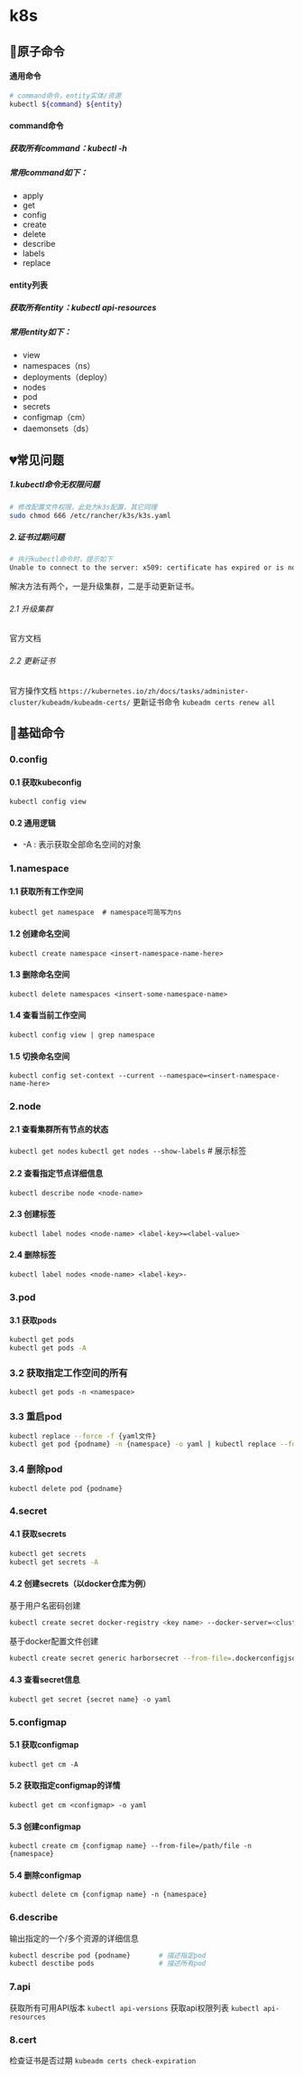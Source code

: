 k8s
=


## 💚原子命令
#### 通用命令
```bash
# command命令，entity实体/资源
kubectl ${command} ${entity}
```
#### command命令
##### 获取所有command：kubectl -h
##### 常用command如下：
- apply
- get 
- config
- create
- delete
- describe
- labels
- replace

#### entity列表
##### 获取所有entity：kubectl api-resources 
##### 常用entity如下：
- view
- namespaces（ns）
- deployments（deploy）
- nodes
- pod
- secrets
- configmap（cm）
- daemonsets（ds）

## 💔常见问题
##### 1.kubectl命令无权限问题
```bash
# 修改配置文件权限，此处为k3s配置，其它同理
sudo chmod 666 /etc/rancher/k3s/k3s.yaml
```
##### 2.证书过期问题
```bash
# 执行kubectl命令时，提示如下
Unable to connect to the server: x509: certificate has expired or is not yet valid
```
解决方法有两个，一是升级集群，二是手动更新证书。
###### 2.1 升级集群
官方文档

###### 2.2 更新证书
官方操作文档
`https://kubernetes.io/zh/docs/tasks/administer-cluster/kubeadm/kubeadm-certs/`
更新证书命令
`kubeadm certs renew all`


## 💚基础命令
### 0.config
#### 0.1 获取kubeconfig
`kubectl config view`
#### 0.2 通用逻辑
- -A : 表示获取全部命名空间的对象

### 1.namespace
#### 1.1 获取所有工作空间
`kubectl get namespace  # namespace可简写为ns`
#### 1.2 创建命名空间
`kubectl create namespace <insert-namespace-name-here>`
#### 1.3 删除命名空间
`kubectl delete namespaces <insert-some-namespace-name>`
#### 1.4 查看当前工作空间
`kubectl config view | grep namespace`
#### 1.5 切换命名空间
`kubectl config set-context --current --namespace=<insert-namespace-name-here>`

### 2.node
#### 2.1 查看集群所有节点的状态
`kubectl get nodes`
`kubectl get nodes --show-labels`  # 展示标签
#### 2.2 查看指定节点详细信息
`kubectl describe node <node-name>`
#### 2.3 创建标签
`kubectl label nodes <node-name> <label-key>=<label-value>`
#### 2.4 删除标签
`kubectl label nodes <node-name> <label-key>-`

### 3.pod
#### 3.1 获取pods
```bash
kubectl get pods
kubectl get pods -A
```
### 3.2 获取指定工作空间的所有
`kubectl get pods -n <namespace>`
### 3.3 重启pod
```bash
kubectl replace --force -f {yaml文件}
kubectl get pod {podname} -n {namespace} -o yaml | kubectl replace --force -f -
```
### 3.4 删除pod
`kubectl delete pod {podname}`

### 4.secret
#### 4.1 获取secrets
```bash
kubectl get secrets        
kubectl get secrets -A
```
#### 4.2 创建secrets（以docker仓库为例）

基于用户名密码创建
```bash
kubectl create secret docker-registry <key name> --docker-server=<cluster_CA_domain>:8500 --docker-username=<user_name> --docker-password=<user_password> --docker-email=<user_email>
```
基于docker配置文件创建
```bash
kubectl create secret generic harborsecret --from-file=.dockerconfigjson=/root/.docker/config.json --type=kubernetes.io/dockerconfigjson
```
#### 4.3 查看secret信息
`kubectl get secret {secret name} -o yaml`

### 5.configmap
#### 5.1 获取configmap
`kubectl get cm -A`
#### 5.2 获取指定configmap的详情
`kubectl get cm <configmap> -o yaml`
#### 5.3 创建configmap
`kubectl create cm {configmap name} --from-file=/path/file -n {namespace}`
#### 5.4 删除configmap
`kubectl delete cm {configmap name} -n {namespace}`

### 6.describe
输出指定的一个/多个资源的详细信息
```bash
kubectl describe pod {podname}       # 描述指定pod
kubectl desctibe pods                # 描述所有pod
```

### 7.api
获取所有可用API版本
`kubectl api-versions`
获取api权限列表
`kubectl api-resources`

### 8.cert
检查证书是否过期
`kubeadm certs check-expiration`
